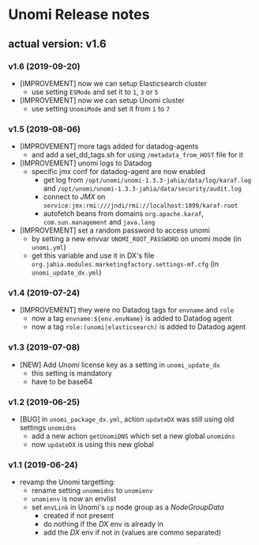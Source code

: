 # Unomi Release notes

## actual version: v1.6

### v1.6 (2019-09-20)
* [IMPROVEMENT] now we can setup Elasticsearch cluster
    * use setting `ESMode` and set it to `1`, `3` or `5`
* [IMPROVEMENT] now we can setup Unomi cluster
    * use setting `UnomiMode` and set it from `1` to `7`


### v1.5 (2019-08-06)
* [IMPROVEMENT] more tags added for datadog-agents
    * and add a set_dd_tags.sh for using `/metadata_from_HOST` file for it
* [IMPROVEMENT] unomi logs to Datadog
    * specific jmx conf for datadog-agent are now enabled
        * get log from `/opt/unomi/unomi-1.3.3-jahia/data/log/karaf.log` and `/opt/unomi/unomi-1.3.3-jahia/data/security/audit.log`
        * connect to _JMX_ on `service:jmx:rmi:///jndi/rmi://localhost:1099/karaf-root`
        * autofetch beans from domains `org.apache.karaf`, `com.sun.management` and `java.lang`
* [IMPROVEMENT] set a random password to access unomi
    * by setting a new envvar `UNOMI_ROOT_PASSWORD` on unomi mode (in `unomi.yml`)
    * get this variable and use it in DX's file `org.jahia.modules.marketingfactory.settings-mf.cfg` (in `unomi_update_dx.yml`)


### v1.4 (2019-07-24)
* [IMPROVEMENT] they were no Datadog tags for `envname` and `role`
    * now a tag `envname:${env.envName}` is added to Datadog agent
    * now a tag `role:(unomi|elasticsearch)` is added to Datadog agent

### v1.3 (2019-07-08)
* [NEW] Add _Unomi_ license key as a setting in `unomi_update_dx`
    * this setting is mandatory
    * have to be base64

### v1.2 (2019-06-25)
* [BUG] in `unomi_package_dx.yml`, action `updateDX` was still using old settings `unomidns`
    * add a new action `getUnomiDNS` which set a new global `unomidns`
    * now `updateDX` is using this new global


### v1.1 (2019-06-24)
* revamp the Unomi targetting:
    * rename setting `unommidns` to `unomienv`
    * `unomienv` is now an envlist
    * set `envLink` in Unomi's `cp` node group as a _NodeGroupData_
        * created if not present
        * do nothing if the _DX_ env is already in
        * add the _DX_ env if not in (values are commo separated)
